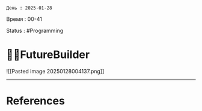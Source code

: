 	День : 2025-01-28 
Время : 00-41

Status : #Programming  


# 👨‍💻FutureBuilder

![[Pasted image 20250128004137.png]]

---
# References

